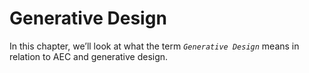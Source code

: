 # Generative Design

In this chapter, we’ll look at what the term _`Generative Design`_ means in relation to AEC and generative design.

